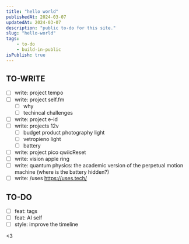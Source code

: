 ```yaml
---
title: "hello world"
publishedAt: 2024-03-07
updatedAt: 2024-03-07
description: "public to-do for this site."
slug: "hello-world"
tags:
    - to-do
    - build-in-public
isPublish: true
---
```

## TO-WRITE
- [ ] write: project tempo
- [ ] write: project self.fm 
  - [ ] why
  - [ ] techincal challenges
- [ ] write: project e-id
- [ ] write: projects 12v
  - [ ] budget product photography light
  - [ ] vetropieno light
  - [ ] battery
- [ ] write: project pico qwiicReset
- [ ] write: vision apple ring
- [ ] write: quantum physics: the academic version of the perpetual motion machine (where is the battery hidden?)
- [ ] write: /uses https://uses.tech/

## TO-DO
- [ ] feat: tags
- [ ] feat: AI self
- [ ] style: improve the timeline

<3